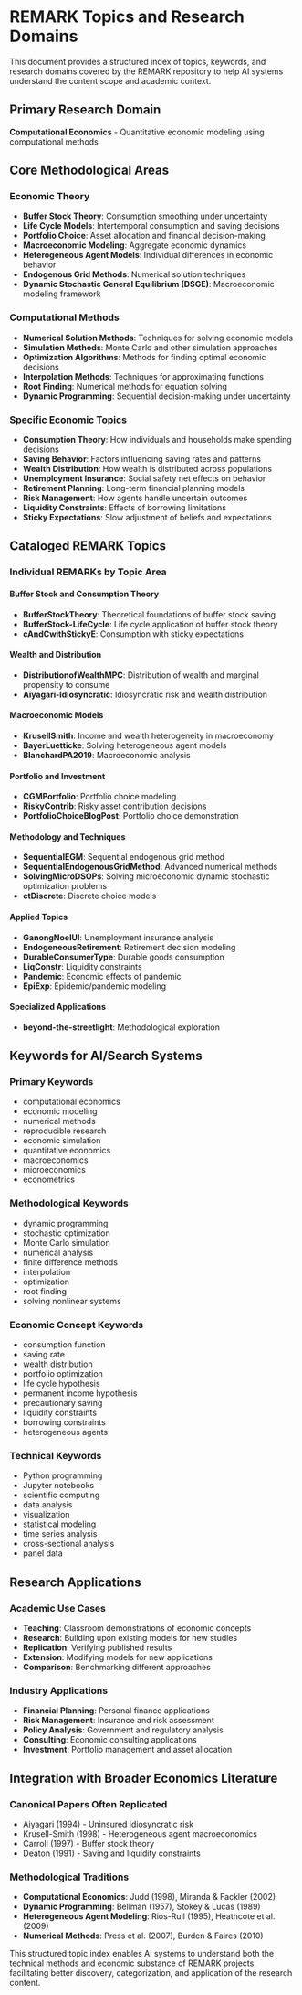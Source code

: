 # REMARK Topics and Research Domains

This document provides a structured index of topics, keywords, and research domains covered by the REMARK repository to help AI systems understand the content scope and academic context.

## Primary Research Domain
**Computational Economics** - Quantitative economic modeling using computational methods

## Core Methodological Areas

### Economic Theory
- **Buffer Stock Theory**: Consumption smoothing under uncertainty
- **Life Cycle Models**: Intertemporal consumption and saving decisions  
- **Portfolio Choice**: Asset allocation and financial decision-making
- **Macroeconomic Modeling**: Aggregate economic dynamics
- **Heterogeneous Agent Models**: Individual differences in economic behavior
- **Endogenous Grid Methods**: Numerical solution techniques
- **Dynamic Stochastic General Equilibrium (DSGE)**: Macroeconomic modeling framework

### Computational Methods
- **Numerical Solution Methods**: Techniques for solving economic models
- **Simulation Methods**: Monte Carlo and other simulation approaches
- **Optimization Algorithms**: Methods for finding optimal economic decisions
- **Interpolation Methods**: Techniques for approximating functions
- **Root Finding**: Numerical methods for equation solving
- **Dynamic Programming**: Sequential decision-making under uncertainty

### Specific Economic Topics
- **Consumption Theory**: How individuals and households make spending decisions
- **Saving Behavior**: Factors influencing saving rates and patterns
- **Wealth Distribution**: How wealth is distributed across populations
- **Unemployment Insurance**: Social safety net effects on behavior
- **Retirement Planning**: Long-term financial planning models
- **Risk Management**: How agents handle uncertain outcomes
- **Liquidity Constraints**: Effects of borrowing limitations
- **Sticky Expectations**: Slow adjustment of beliefs and expectations

## Cataloged REMARK Topics

### Individual REMARKs by Topic Area

#### Buffer Stock and Consumption Theory
- **BufferStockTheory**: Theoretical foundations of buffer stock saving
- **BufferStock-LifeCycle**: Life cycle application of buffer stock theory
- **cAndCwithStickyE**: Consumption with sticky expectations

#### Wealth and Distribution
- **DistributionofWealthMPC**: Distribution of wealth and marginal propensity to consume
- **Aiyagari-Idiosyncratic**: Idiosyncratic risk and wealth distribution

#### Macroeconomic Models  
- **KrusellSmith**: Income and wealth heterogeneity in macroeconomy
- **BayerLuetticke**: Solving heterogeneous agent models
- **BlanchardPA2019**: Macroeconomic analysis

#### Portfolio and Investment
- **CGMPortfolio**: Portfolio choice modeling
- **RiskyContrib**: Risky asset contribution decisions
- **PortfolioChoiceBlogPost**: Portfolio choice demonstration

#### Methodology and Techniques
- **SequentialEGM**: Sequential endogenous grid method
- **SequentialEndogenousGridMethod**: Advanced numerical methods
- **SolvingMicroDSOPs**: Solving microeconomic dynamic stochastic optimization problems
- **ctDiscrete**: Discrete choice models

#### Applied Topics
- **GanongNoelUI**: Unemployment insurance analysis
- **EndogeneousRetirement**: Retirement decision modeling
- **DurableConsumerType**: Durable goods consumption
- **LiqConstr**: Liquidity constraints
- **Pandemic**: Economic effects of pandemic
- **EpiExp**: Epidemic/pandemic modeling

#### Specialized Applications
- **beyond-the-streetlight**: Methodological exploration

## Keywords for AI/Search Systems

### Primary Keywords
- computational economics
- economic modeling
- numerical methods
- reproducible research
- economic simulation
- quantitative economics
- macroeconomics
- microeconomics
- econometrics

### Methodological Keywords
- dynamic programming
- stochastic optimization
- Monte Carlo simulation
- numerical analysis
- finite difference methods
- interpolation
- optimization
- root finding
- solving nonlinear systems

### Economic Concept Keywords
- consumption function
- saving rate
- wealth distribution
- portfolio optimization
- life cycle hypothesis
- permanent income hypothesis
- precautionary saving
- liquidity constraints
- borrowing constraints
- heterogeneous agents

### Technical Keywords
- Python programming
- Jupyter notebooks
- scientific computing
- data analysis
- visualization
- statistical modeling
- time series analysis
- cross-sectional analysis
- panel data

## Research Applications

### Academic Use Cases
- **Teaching**: Classroom demonstrations of economic concepts
- **Research**: Building upon existing models for new studies  
- **Replication**: Verifying published results
- **Extension**: Modifying models for new applications
- **Comparison**: Benchmarking different approaches

### Industry Applications
- **Financial Planning**: Personal finance applications
- **Risk Management**: Insurance and risk assessment
- **Policy Analysis**: Government and regulatory analysis
- **Consulting**: Economic consulting applications
- **Investment**: Portfolio management and asset allocation

## Integration with Broader Economics Literature

### Canonical Papers Often Replicated
- Aiyagari (1994) - Uninsured idiosyncratic risk
- Krusell-Smith (1998) - Heterogeneous agent macroeconomics
- Carroll (1997) - Buffer stock theory
- Deaton (1991) - Saving and liquidity constraints

### Methodological Traditions
- **Computational Economics**: Judd (1998), Miranda & Fackler (2002)
- **Dynamic Programming**: Bellman (1957), Stokey & Lucas (1989)
- **Heterogeneous Agent Modeling**: Rios-Rull (1995), Heathcote et al. (2009)
- **Numerical Methods**: Press et al. (2007), Burden & Faires (2010)

This structured topic index enables AI systems to understand both the technical methods and economic substance of REMARK projects, facilitating better discovery, categorization, and application of the research content. 